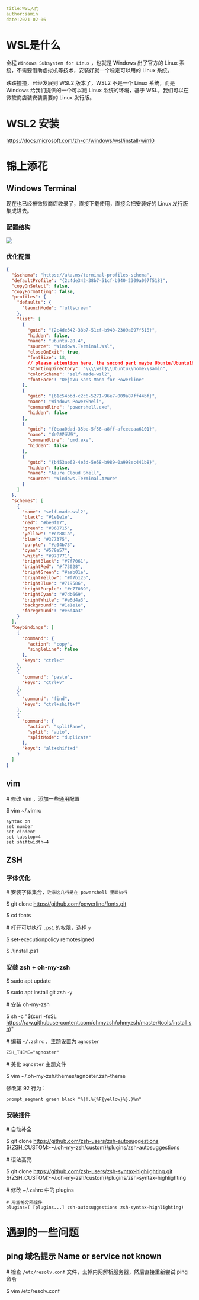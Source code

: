 ```yaml
title:WSL入门
author:samin
date:2021-02-06
```

# WSL是什么

全程 `Windows Subsystem for Linux` ，也就是 Windows 出了官方的 Linux 系统，不需要借助虚拟机等技术，安装好就一个稳定可以用的 Linux 系统。

跌跌撞撞，已经发展到 WSL2 版本了，WSL2 不是一个 Linux 系统，而是 Windows 给我们提供的一个可以跑 Linux 系统的环境，基于 WSL，我们可以在微软商店装安装需要的 Linux 发行版。

# WSL2 安装

https://docs.microsoft.com/zh-cn/windows/wsl/install-win10

# 锦上添花

## Windows Terminal

现在也已经被微软商店收录了，直接下载使用，直接会把安装好的 Linux 发行版集成进去。

### 配置结构

![](https://github.com/SaminZou/pic-repo/raw/master/BlogPicture/terminal%E9%85%8D%E7%BD%AE.png)

### 优化配置

```json
{
  "$schema": "https://aka.ms/terminal-profiles-schema",
  "defaultProfile": "{2c4de342-38b7-51cf-b940-2309a097f518}",
  "copyOnSelect": false,
  "copyFormatting": false,
  "profiles": {
    "defaults": {
      "launchMode": "fullscreen"
    },
    "list": [
      {
        "guid": "{2c4de342-38b7-51cf-b940-2309a097f518}",
        "hidden": false,
        "name": "ubuntu-20.4",
        "source": "Windows.Terminal.Wsl",
        "closeOnExit": true,
        "fontSize": 18,
        // please attention here, the second part maybe Ubuntu/Ubuntu18/Ubuntu-20.4, or other ... 
        "startingDirectory": "\\\\wsl$\\Ubuntu\\home\\samin",
        "colorScheme": "self-made-wsl2",
        "fontFace": "DejaVu Sans Mono for Powerline"
      },
      {
        "guid": "{61c54bbd-c2c6-5271-96e7-009a87ff44bf}",
        "name": "Windows PowerShell",
        "commandline": "powershell.exe",
        "hidden": false
      },
      {
        "guid": "{0caa0dad-35be-5f56-a8ff-afceeeaa6101}",
        "name": "命令提示符",
        "commandline": "cmd.exe",
        "hidden": false
      },
      {
        "guid": "{b453ae62-4e3d-5e58-b989-0a998ec441b8}",
        "hidden": false,
        "name": "Azure Cloud Shell",
        "source": "Windows.Terminal.Azure"
      }
    ]
  },
  "schemes": [
    {
      "name": "self-made-wsl2",
      "black": "#1e1e1e",
      "red": "#be0f17",
      "green": "#868715",
      "yellow": "#cc881a",
      "blue": "#377375",
      "purple": "#a04b73",
      "cyan": "#578e57",
      "white": "#978771",
      "brightBlack": "#7f7061",
      "brightRed": "#f73028",
      "brightGreen": "#aab01e",
      "brightYellow": "#f7b125",
      "brightBlue": "#719586",
      "brightPurple": "#c77089",
      "brightCyan": "#7db669",
      "brightWhite": "#e6d4a3",
      "background": "#1e1e1e",
      "foreground": "#e6d4a3"
    }
  ],
  "keybindings": [
    {
      "command": {
        "action": "copy",
        "singleLine": false
      },
      "keys": "ctrl+c"
    },
    {
      "command": "paste",
      "keys": "ctrl+v"
    },
    {
      "command": "find",
      "keys": "ctrl+shift+f"
    },
    {
      "command": {
        "action": "splitPane",
        "split": "auto",
        "splitMode": "duplicate"
      },
      "keys": "alt+shift+d"
    }
  ]
}
```

## vim

\# 修改 vim ，添加一些通用配置

\$ vim ~/.vimrc

```
syntax on
set number
set cindent
set tabstop=4
set shiftwidth=4
```

## ZSH

### 字体优化

\# 安装字体集合，`注意这几行是在 powershell 里面执行`

\$ git clone https://github.com/powerline/fonts.git

\$ cd fonts

\# 打开可以执行 `.ps1` 的权限，选择 `y`

\$ set-executionpolicy remotesigned

\$ .\install.ps1

### 安装 zsh + oh-my-zsh

\$ sudo apt update

\$ sudo apt install git zsh -y

\# 安装 oh-my-zsh

\$ sh -c "$(curl -fsSL https://raw.githubusercontent.com/ohmyzsh/ohmyzsh/master/tools/install.sh)"

\# 编辑 `~/.zshrc` ，主题设置为 `agnoster`

```properties
ZSH_THEME="agnoster"
```

\# 美化 `agnoster` 主题文件

\$ vim ~/.oh-my-zsh/themes/agnoster.zsh-theme

修改第 92 行为：

```shell
prompt_segment green black "%(!.%{%F{yellow}%}.)%n"
```

### 安装插件

\# 自动补全

\$ git clone https://github.com/zsh-users/zsh-autosuggestions ${ZSH_CUSTOM:-~/.oh-my-zsh/custom}/plugins/zsh-autosuggestions

\# 语法高亮

\$ git clone https://github.com/zsh-users/zsh-syntax-highlighting.git ${ZSH_CUSTOM:-~/.oh-my-zsh/custom}/plugins/zsh-syntax-highlighting

\# 修改 ~/.zshrc 中的 plugins

```properties
# 用空格分隔控件
plugins=( [plugins...] zsh-autosuggestions zsh-syntax-highlighting)
```

# 遇到的一些问题

## ping 域名提示 Name or service not known

\# 检查 `/etc/resolv.conf` 文件，去掉内网解析服务器，然后直接重新尝试 ping 命令

\$ vim /etc/resolv.conf